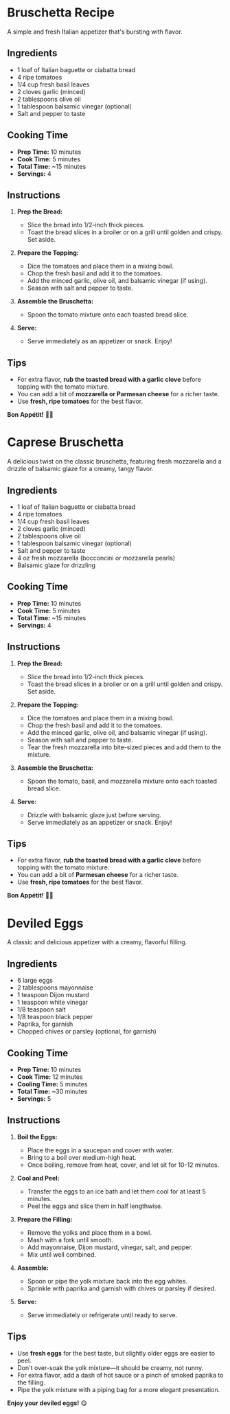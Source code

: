 # Bruschetta Recipe  

A simple and fresh Italian appetizer that's bursting with flavor.  

## Ingredients  

- 1 loaf of Italian baguette or ciabatta bread  
- 4 ripe tomatoes  
- 1/4 cup fresh basil leaves  
- 2 cloves garlic (minced)  
- 2 tablespoons olive oil  
- 1 tablespoon balsamic vinegar (optional)  
- Salt and pepper to taste  

## Cooking Time  

- **Prep Time:** 10 minutes  
- **Cook Time:** 5 minutes  
- **Total Time:** ~15 minutes  
- **Servings:** 4  

## Instructions  

1. **Prep the Bread:**  
   - Slice the bread into 1/2-inch thick pieces.  
   - Toast the bread slices in a broiler or on a grill until golden and crispy. Set aside.  

2. **Prepare the Topping:**  
   - Dice the tomatoes and place them in a mixing bowl.  
   - Chop the fresh basil and add it to the tomatoes.  
   - Add the minced garlic, olive oil, and balsamic vinegar (if using).  
   - Season with salt and pepper to taste.  

3. **Assemble the Bruschetta:**  
   - Spoon the tomato mixture onto each toasted bread slice.  

4. **Serve:**  
   - Serve immediately as an appetizer or snack. Enjoy!  

## Tips  

- For extra flavor, **rub the toasted bread with a garlic clove** before topping with the tomato mixture.  
- You can add a bit of **mozzarella or Parmesan cheese** for a richer taste.  
- Use **fresh, ripe tomatoes** for the best flavor.  

**Bon Appétit!** 🍅🥖  

# Caprese Bruschetta

A delicious twist on the classic bruschetta, featuring fresh mozzarella and a drizzle of balsamic glaze for a creamy, tangy flavor.

## Ingredients

- 1 loaf of Italian baguette or ciabatta bread  
- 4 ripe tomatoes  
- 1/4 cup fresh basil leaves  
- 2 cloves garlic (minced)  
- 2 tablespoons olive oil  
- 1 tablespoon balsamic vinegar (optional)  
- Salt and pepper to taste  
- 4 oz fresh mozzarella (bocconcini or mozzarella pearls)  
- Balsamic glaze for drizzling  

## Cooking Time

- **Prep Time:** 10 minutes  
- **Cook Time:** 5 minutes  
- **Total Time:** ~15 minutes  
- **Servings:** 4  

## Instructions

1. **Prep the Bread:**  
   - Slice the bread into 1/2-inch thick pieces.  
   - Toast the bread slices in a broiler or on a grill until golden and crispy. Set aside.

2. **Prepare the Topping:**  
   - Dice the tomatoes and place them in a mixing bowl.  
   - Chop the fresh basil and add it to the tomatoes.  
   - Add the minced garlic, olive oil, and balsamic vinegar (if using).  
   - Season with salt and pepper to taste.  
   - Tear the fresh mozzarella into bite-sized pieces and add them to the mixture.

3. **Assemble the Bruschetta:**  
   - Spoon the tomato, basil, and mozzarella mixture onto each toasted bread slice.  

4. **Serve:**  
   - Drizzle with balsamic glaze just before serving.  
   - Serve immediately as an appetizer or snack. Enjoy!

## Tips

- For extra flavor, **rub the toasted bread with a garlic clove** before topping with the tomato mixture.  
- You can add a bit of **Parmesan cheese** for a richer taste.  
- Use **fresh, ripe tomatoes** for the best flavor.  

**Bon Appétit!** 🍅🥖

# Deviled Eggs  

A classic and delicious appetizer with a creamy, flavorful filling.  

## Ingredients  

- 6 large eggs  
- 2 tablespoons mayonnaise  
- 1 teaspoon Dijon mustard  
- 1 teaspoon white vinegar  
- 1/8 teaspoon salt  
- 1/8 teaspoon black pepper  
- Paprika, for garnish  
- Chopped chives or parsley (optional, for garnish)  

## Cooking Time  

- **Prep Time:** 10 minutes  
- **Cook Time:** 12 minutes  
- **Cooling Time:** 5 minutes  
- **Total Time:** ~30 minutes  
- **Servings:** 5  

## Instructions  

1. **Boil the Eggs:**  
   - Place the eggs in a saucepan and cover with water.  
   - Bring to a boil over medium-high heat.  
   - Once boiling, remove from heat, cover, and let sit for 10-12 minutes.  

2. **Cool and Peel:**  
   - Transfer the eggs to an ice bath and let them cool for at least 5 minutes.  
   - Peel the eggs and slice them in half lengthwise.  

3. **Prepare the Filling:**  
   - Remove the yolks and place them in a bowl.  
   - Mash with a fork until smooth.  
   - Add mayonnaise, Dijon mustard, vinegar, salt, and pepper.  
   - Mix until well combined.  

4. **Assemble:**  
   - Spoon or pipe the yolk mixture back into the egg whites.  
   - Sprinkle with paprika and garnish with chives or parsley if desired.  

5. **Serve:**  
   - Serve immediately or refrigerate until ready to serve.  

## Tips  

- Use **fresh eggs** for the best taste, but slightly older eggs are easier to peel.  
- Don't over-soak the yolk mixture—it should be creamy, not runny.  
- For extra flavor, add a dash of hot sauce or a pinch of smoked paprika to the filling.  
- Pipe the yolk mixture with a piping bag for a more elegant presentation.  

**Enjoy your deviled eggs!** 😋  

